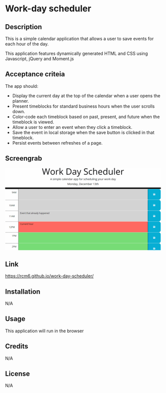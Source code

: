 # Work-day scheduler

## Description
This is a simple calendar application that allows a user to save events for each hour of the day.

This application features dynamically generated HTML and CSS using Javascript, jQuery and Moment.js

## Acceptance criteia

The app should:

* Display the current day at the top of the calendar when a user opens the planner.
* Present timeblocks for standard business hours when the user scrolls down.
* Color-code each timeblock based on past, present, and future when the timeblock is viewed.
* Allow a user to enter an event when they click a timeblock.
* Save the event in local storage when the save button is clicked in that timeblock.
* Persist events between refreshes of a page.

## Screengrab
![Project Screenshot](/07-third-party-apis-homework-demo.gif?raw=true)

## Link
[https://rcm6.github.io/work-day-scheduler/
](https://rcm6.github.io/work-day-scheduler/)

## Installation
N/A

## Usage
This application will run in the browser

## Credits
N/A

## License
N/A